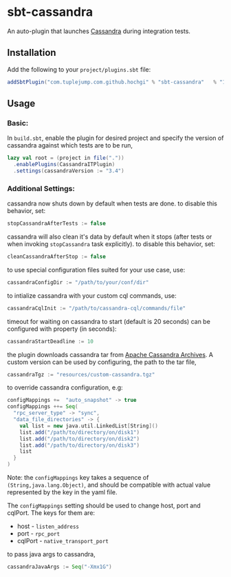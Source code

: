 sbt-cassandra
==============

An auto-plugin that launches [Cassandra](http://cassandra.apache.org) during integration tests.

## Installation ##
Add the following to your `project/plugins.sbt` file:

```scala
addSbtPlugin("com.tuplejump.com.github.hochgi" % "sbt-cassandra"   % "1.0.0")
```

## Usage ##
### Basic: ###
In `build.sbt`, enable the plugin for desired project and specify the version of cassandra against which tests are to be run, 

```scala
lazy val root = (project in file("."))
  .enablePlugins(CassandraITPlugin)
  .settings(cassandraVersion := "3.4")
```

### Additional Settings: ##

cassandra now shuts down by default when tests are done. to disable this behavior, set:
```scala
stopCassandraAfterTests := false
```
cassandra will also clean it's data by default when it stops (after tests or when invoking `stopCassandra` task explicitly). to disable this behavior, set:
```scala
cleanCassandraAfterStop := false
```
to use special configuration files suited for your use case, use:
```scala
cassandraConfigDir := "/path/to/your/conf/dir"
```
to intialize cassandra with your custom cql commands, use:
```scala
cassandraCqlInit := "/path/to/cassandra-cql/commands/file"
```
timeout for waiting on cassandra to start (default is 20 seconds) can be configured with property (in seconds):
```scala
cassandraStartDeadline := 10
```
the plugin downloads cassandra tar from [Apache Cassandra Archives](http://archive.apache.org/dist/cassandra/). A custom version can be used by configuring, the path to the tar file,
```scala
cassandraTgz := "resources/custom-cassandra.tgz"
```
to override cassandra configuration, e.g:
```scala
configMappings +=  "auto_snapshot" -> true
configMappings ++= Seq(
  "rpc_server_type" -> "sync",
  "data_file_directories" -> {
    val list = new java.util.LinkedList[String]()
    list.add("/path/to/directory/on/disk1")
    list.add("/path/to/directory/on/disk2")
    list.add("/path/to/directory/on/disk3")
    list
  }
)
```
Note: the `configMappings` key takes a sequence of `(String,java.lang.Object)`, and should be compatible with actual value represented by the key in the yaml file.

The `configMappings` setting should be used to change host, port and cqlPort. The keys for them are:

* host - `listen_address`
* port - `rpc_port`
* cqlPort - `native_transport_port`
        
to pass java args to cassandra,
```scala
cassandraJavaArgs := Seq("-Xmx1G")
```
        
